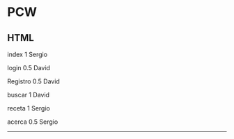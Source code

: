 # PCW

HTML
--------------

index 1 Sergio	
 
login 0.5 David

Registro 0.5 David

buscar 1 David

receta 1 Sergio

acerca 0.5 Sergio

--------------------